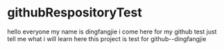 # githubRespositoryTest

hello everyone my name is dingfangjie 
i come here for my github test
just tell me what i will learn here
this project is test for github--dingfangjie
